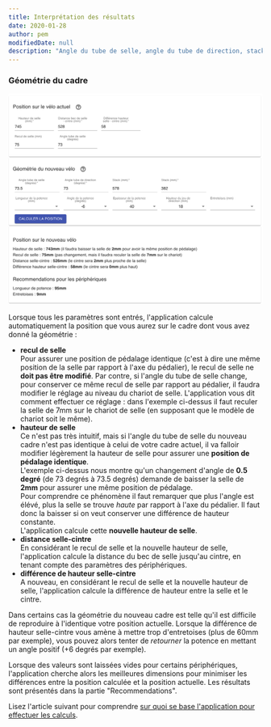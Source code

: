 ```yaml
---
title: Interprétation des résultats
date: 2020-01-28
author: pem
modifiedDate: null
description: "Angle du tube de selle, angle du tube de direction, stack et reach."
---
```


### Géométrie du cadre
![Résultats](./results.png)

Lorsque tous les paramètres sont entrés, l'application calcule automatiquement la position que vous aurez sur le cadre dont vous avez donné la géométrie :
  - **recul de selle**\
    Pour assurer une position de pédalage identique (c'est à dire une même position de la selle par rapport à l'axe du pédalier), le recul de selle ne **doit pas être modifié**. Par contre, si l'angle du tube de selle change, pour conserver ce même recul de selle par rapport au pédalier, il faudra modifier le réglage au niveau du chariot de selle. L'application vous dit comment effectuer ce réglage : dans l'exemple ci-dessus il faut reculer la selle de 7mm sur le chariot de selle (en supposant que le modèle de chariot soit le même).
  - **hauteur de selle**\
    Ce n'est pas très intuitif, mais si l'angle du tube de selle du nouveau cadre n'est pas identique à celui de votre cadre actuel, il va falloir modifier légèrement la hauteur de selle pour assurer une **position de pédalage identique**.\
    L'exemple ci-dessus nous montre qu'un changement d'angle de **0.5 degré** (de 73 degrés à 73.5 degrés) demande de baisser la selle de **2mm** pour assurer une même position de pédalage.\
    Pour comprendre ce phénomène il faut remarquer que plus 
    l'angle est élévé, plus la selle se trouve *haute* par rapport à l'axe du pédalier. Il faut donc la baisser si on veut conserver une différence de hauteur constante.\
    L'application calcule cette **nouvelle hauteur de selle**.
  - **distance selle-cintre**\
    En considérant le recul de selle et la nouvelle hauteur de selle, l'application calcule la distance du bec de selle jusqu'au cintre, en tenant compte des paramètres des périphériques.
  - **différence de hauteur selle-cintre**\
  A nouveau, en considérant le recul de selle et la nouvelle hauteur de selle, l'application calcule la différence de hauteur entre la selle et le cintre.

Dans certains cas la géométrie du nouveau cadre est telle qu'il est difficile de reproduire à l'identique votre position actuelle. Lorsque la différence de hauteur selle-cintre vous amène à mettre trop d'entretoises (plus de 60mm par exemple), vous pouvez alors tenter de *retourner* la potence en mettant un angle positif (+6 degrés par exemple).

Lorsque des valeurs sont laissées vides pour certains périphériques, l'application cherche alors les meilleures dimensions pour minimiser les différences entre la position calculée et la position actuelle. Les résultats sont présentés dans la partie "Recommendations". 

Lisez l'article suivant pour comprendre [sur quoi se base l'application pour effectuer les calculs](/articles/explications/).

